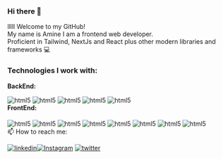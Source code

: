 ### Hi there 👋

<!--
**sunlightxz/sunlightxz** is a ✨ _special_ ✨ repository because its `README.md` (this file) appears on your GitHub profile.

Here are some ideas to get you started:

- 🔭 I’m currently working on ...
- 🌱 I’m currently learning ...
- 👯 I’m looking to collaborate on ...
- 🤔 I’m looking for help with ...
- 💬 Ask me about ...
- 📫 How to reach me: ...
- 😄 Pronouns: ...
- ⚡ Fun fact: ...
-->

lllll
Welcome to my GitHub! <br/>
My name is Amine I am a frontend web developer. <br/>
Proficient in Tailwind, NextJs and React plus other modern libraries and frameworks 💻

### Technologies I work with:
<strong>BackEnd:</strong>

<div style="display: inline-block">
  <img align="center" alt="html5" src="https://img.shields.io/badge/JavaScript-F7DF1E?style=for-the-badge&logo=javascript&logoColor=black)" />
  <img align="center" alt="html5" src="https://img.shields.io/badge/next.js-000000?style=for-the-badge&logo=nextdotjs&logoColor=white"/>
  <img align="center" alt="html5" src="https://img.shields.io/badge/Node.js-339933?style=for-the-badge&logo=nodedotjs&logoColor=white"/>
  <img align="center" alt="html5" src="https://img.shields.io/badge/PHP-777BB4?style=for-the-badge&logo=php&logoColor=white" />
  <img align="center" alt="html5" src="https://img.shields.io/badge/.NET-512BD4?style=for-the-badge&logo=dotnet&logoColor=white" />
</div><br/>
<strong>FrontEnd:</strong>
<div style="display: inline-block"><br/>
  <img align="center" alt="html5" src="https://img.shields.io/badge/HTML5-E34F26?style=for-the-badge&logo=html5&logoColor=white" />
  <img align="center" alt="html5" src="https://img.shields.io/badge/CSS3-1572B6?style=for-the-badge&logo=css3&logoColor=white" />
  <img align="center" alt="html5" src="https://img.shields.io/badge/React-20232A?style=for-the-badge&logo=react&logoColor=61DAFB" />
  <img align="center" alt="html5" src="https://img.shields.io/badge/Tailwind_CSS-38B2AC?style=for-the-badge&logo=tailwind-css&logoColor=white"/>
  <img align="center" alt="html5" src="https://img.shields.io/badge/Sass-CC6699?style=for-the-badge&logo=sass&logoColor=white" />
  <img align="center" alt="html5" src="https://img.shields.io/badge/Figma-F24E1E?style=for-the-badge&logo=figma&logoColor=white"/>
  <img align="center" alt="html5" src="https://img.shields.io/badge/Jasmine-8A4182?style=for-the-badge&logo=Jasmine&logoColor=white"/>
  <img align="center" alt="html5" src="https://img.shields.io/badge/Redux-593D88?style=for-the-badge&logo=redux&logoColor=white"/>
</div><br/>
📫 How to reach me: <br/>

[![linkedin](https://img.shields.io/badge/LinkedIn-0077B5?style=for-the-badge&logo=linkedin&logoColor=white)](https://www.linkedin.com/in/amine-asfar-1117011bb/)[![Instagram](https://img.shields.io/badge/Instagram-E4405F?style=for-the-badge&logo=instagram&logoColor=white)](https://www.instagram.com/portugas_d.amine/)  [![twitter](https://img.shields.io/badge/Twitter-1DA1F2?style=for-the-badge&logo=twitter&logoColor=white)](https://twitter.com/AmineAsfar)
